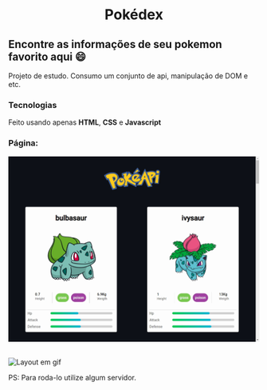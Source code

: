 <h1 align="center"> Pokédex </h1>

## Encontre as informações de seu pokemon favorito aqui 😄

Projeto de estudo. 
Consumo um conjunto de api, manipulação de DOM e etc.

### Tecnologias 

Feito usando apenas **HTML**, **CSS** e **Javascript** 

### Página: 

<p align="center">
<img src="/readme-img/capture.jpg" alt="Layout em foto">
</p>

<h2 align="center"> </h1>

<img src="/readme-img/gif.gif" alt="Layout em gif">



PS: Para roda-lo utilize algum servidor.
 
